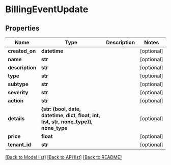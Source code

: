 # BillingEventUpdate


## Properties
Name | Type | Description | Notes
------------ | ------------- | ------------- | -------------
**created_on** | **datetime** |  | [optional] 
**name** | **str** |  | [optional] 
**description** | **str** |  | [optional] 
**type** | **str** |  | [optional] 
**subtype** | **str** |  | [optional] 
**severity** | **str** |  | [optional] 
**action** | **str** |  | [optional] 
**details** | **{str: (bool, date, datetime, dict, float, int, list, str, none_type)}, none_type** |  | [optional] 
**price** | **float** |  | [optional] 
**tenant_id** | **str** |  | [optional] 

[[Back to Model list]](../README.md#documentation-for-models) [[Back to API list]](../README.md#documentation-for-api-endpoints) [[Back to README]](../README.md)


